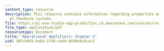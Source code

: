 ```yaml
---
content_type: resource
description: This resource contains information regarding properties and modeling
  of feedback systems.
file: https://ol-ocw-studio-app-production.s3.amazonaws.com/courses/res-6-010-electronic-feedback-systems-spring-2013/307cb9d5beb51f58cb44b699e0c9cac2_MITRES_6-010S13_chap02.pdf
file_type: application/pdf
resourcetype: Document
title: 'Operational Amplifiers: Chapter 2'
uid: 307cb9d5-beb5-1f58-cb44-b699e0c9cac2
---
```


